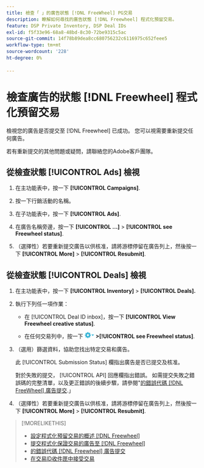 ```yaml
---
title: 檢查「 」的廣告狀態 [!DNL FreeWheel] PG交易
description: 瞭解如何尋找的廣告狀態 [!DNL Freewheel] 程式化預留交易。
feature: DSP Private Inventory, DSP Deal IDs
exl-id: f5f33e96-68a8-48bd-8c30-72be9315c5ac
source-git-commit: 14f78b89dea8cc680756232c6116975c652feee5
workflow-type: tm+mt
source-wordcount: '228'
ht-degree: 0%

---
```


# 檢查廣告的狀態 [!DNL Freewheel] 程式化預留交易

檢視您的廣告是否提交至 [!DNL Freewheel] 已成功。 您可以視需要重新提交任何廣告。

若有重新提交的其他問題或疑問，請聯絡您的Adobe客戶團隊。

## 從檢查狀態 [!UICONTROL Ads] 檢視

1. 在主功能表中，按一下 **[!UICONTROL Campaigns]**.

1. 按一下行銷活動的名稱。

1. 在子功能表中，按一下 **[!UICONTROL Ads]**.

1. 在廣告名稱旁邊，按一下  **[!UICONTROL ...]** > **[!UICONTROL see Freewheel status]**.

1. （選擇性）若要重新提交廣告以供核准，請將游標停留在廣告列上，然後按一下 **[!UICONTROL More]** > **[!UICONTROL Resubmit]**.

## 從檢查狀態 [!UICONTROL Deals] 檢視

1. 在主功能表中，按一下 **[!UICONTROL Inventory]** > **[!UICONTROL Deals].**

1. 執行下列任一項作業：

   * 在 [!UICONTROL Deal ID inbox]，按一下 **[!UICONTROL View Freewheel creative status]**.

   * 在任何交易列中，按一下 ![選項功能表](/help/dsp/assets/options-menu.png) **>[!UICONTROL see Freewheel status]**.

1. （選用）篩選資料，協助您找出特定交易和廣告。

   此 [!UICONTROL Submission Status] 欄指出廣告是否已提交及核准。

   對於失敗的提交， [!UICONTROL API] 回應欄指出錯誤。 如需提交失敗之錯誤碼的完整清單，以及更正錯誤的後續步驟，請參閱&quot;[的錯誤代碼 [!DNL FreeWheel] 廣告提交](freewheel-error-codes.md).」

1. （選擇性）若要重新提交廣告以供核准，請將游標停留在廣告列上，然後按一下 **[!UICONTROL More]** > **[!UICONTROL Resubmit]**.

>[!MORELIKETHIS]
>
>* [設定程式化預留交易的概述 [!DNL Freewheel]](freewheel-overview.md)
>* [提交程式化保證交易的廣告至 [!DNL Freewheel]](freewheel-submit.md)
>* [的錯誤代碼 [!DNL Freewheel] 廣告提交](freewheel-error-codes.md)
>* [在交易ID收件匣中接受交易](deal-id-inbox-accept.md)

